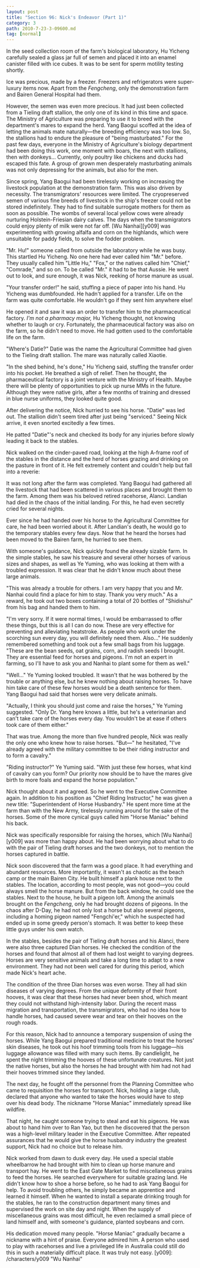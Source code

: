 ```yaml
---
layout: post
title: "Section 96: Nick's Endeavor (Part 1)"
category: 3
path: 2010-7-23-3-09600.md
tag: [normal]
---
```


In the seed collection room of the farm's biological laboratory, Hu Yicheng carefully sealed a glass jar full of semen and placed it into an enamel canister filled with ice cubes. It was to be sent for sperm motility testing shortly.

Ice was precious, made by a freezer. Freezers and refrigerators were super-luxury items now. Apart from the *Fengcheng*, only the demonstration farm and Bairen General Hospital had them.

However, the semen was even more precious. It had just been collected from a Tieling draft stallion, the only one of its kind in this time and space. The Ministry of Agriculture was preparing to use it to breed with the department's mares to expand the herd. Yang Baogui scoffed at the idea of letting the animals mate naturally—the breeding efficiency was too low. So, the stallions had to endure the pleasure of "being masturbated." For the past few days, everyone in the Ministry of Agriculture's biology department had been doing this work, one moment with boars, the next with stallions, then with donkeys... Currently, only poultry like chickens and ducks had escaped this fate. A group of grown men desperately masturbating animals was not only depressing for the animals, but also for the men.

Since spring, Yang Baogui had been tirelessly working on increasing the livestock population at the demonstration farm. This was also driven by necessity. The transmigrators' resources were limited. The cryopreserved semen of various fine breeds of livestock in the ship's freezer could not be stored indefinitely. They had to find suitable surrogate mothers for them as soon as possible. The wombs of several local yellow cows were already nurturing Holstein-Friesian dairy calves. The days when the transmigrators could enjoy plenty of milk were not far off. [Wu Nanhai][y009] was experimenting with growing alfalfa and corn on the highlands, which were unsuitable for paddy fields, to solve the fodder problem.

"Mr. Hu!" someone called from outside the laboratory while he was busy. This startled Hu Yicheng. No one here had ever called him "Mr." before. They usually called him "Little Hu," "Fox," or the natives called him "Chief," "Comrade," and so on. To be called "Mr." it had to be that Aussie. He went out to look, and sure enough, it was Nick, reeking of horse manure as usual.

"Your transfer order!" he said, stuffing a piece of paper into his hand. Hu Yicheng was dumbfounded. He hadn't applied for a transfer. Life on the farm was quite comfortable. He wouldn't go if they sent him anywhere else!

He opened it and saw it was an order to transfer him to the pharmaceutical factory. *I'm not a pharmacy major,* Hu Yicheng thought, not knowing whether to laugh or cry. Fortunately, the pharmaceutical factory was also on the farm, so he didn't need to move. He had gotten used to the comfortable life on the farm.

"Where's Datie?" Datie was the name the Agricultural Committee had given to the Tieling draft stallion. The mare was naturally called Xiaotie.

"In the shed behind, he's done," Hu Yicheng said, stuffing the transfer order into his pocket. He breathed a sigh of relief. Then he thought, the pharmaceutical factory is a joint venture with the Ministry of Health. Maybe there will be plenty of opportunities to pick up nurse MMs in the future. Although they were native girls, after a few months of training and dressed in blue nurse uniforms, they looked quite good.

After delivering the notice, Nick hurried to see his horse. "Datie" was led out. The stallion didn't seem tired after just being "serviced." Seeing Nick arrive, it even snorted excitedly a few times.

He patted "Datie"'s neck and checked its body for any injuries before slowly leading it back to the stables.

Nick walked on the cinder-paved road, looking at the high A-frame roof of the stables in the distance and the herd of horses grazing and drinking on the pasture in front of it. He felt extremely content and couldn't help but fall into a reverie:

It was not long after the farm was completed. Yang Baogui had gathered all the livestock that had been scattered in various places and brought them to the farm. Among them was his beloved retired racehorse, Alanci. Landian had died in the chaos of the initial landing. For this, he had even secretly cried for several nights.

Ever since he had handed over his horse to the Agricultural Committee for care, he had been worried about it. After Landian's death, he would go to the temporary stables every few days. Now that he heard the horses had been moved to the Bairen farm, he hurried to see them.

With someone's guidance, Nick quickly found the already sizable farm. In the simple stables, he saw his treasure and several other horses of various sizes and shapes, as well as Ye Yuming, who was looking at them with a troubled expression. It was clear that he didn't know much about these large animals.

"This was already a trouble for others. I am very happy that you and Mr. Nanhai could find a place for him to stay. Thank you very much." As a reward, he took out two boxes containing a total of 20 bottles of "Shidishui" from his bag and handed them to him.

"I'm very sorry. If it were normal times, I would be embarrassed to offer these things, but this is all I can do now. These are very effective for preventing and alleviating heatstroke. As people who work under the scorching sun every day, you will definitely need them. Also..." He suddenly remembered something and took out a few small bags from his luggage. "These are the bean seeds, oat grains, corn, and radish seeds I brought. They are essential feed for horses and pigeons. I'm not an expert in farming, so I'll have to ask you and Nanhai to plant some for them as well."

"Well..." Ye Yuming looked troubled. It wasn't that he was bothered by the trouble or anything else, but he knew nothing about raising horses. To have him take care of these few horses would be a death sentence for them. Yang Baogui had said that horses were very delicate animals.

"Actually, I think you should just come and raise the horses," Ye Yuming suggested. "Only Dr. Yang here knows a little, but he's a veterinarian and can't take care of the horses every day. You wouldn't be at ease if others took care of them either."

That was true. Among the more than five hundred people, Nick was really the only one who knew how to raise horses. "But—" he hesitated, "I've already agreed with the military committee to be their riding instructor and to form a cavalry."

"Riding instructor?" Ye Yuming said. "With just these few horses, what kind of cavalry can you form? Our priority now should be to have the mares give birth to more foals and expand the horse population."

Nick thought about it and agreed. So he went to the Executive Committee again. In addition to his position as "Chief Riding Instructor," he was given a new title: "Superintendent of Horse Husbandry." He spent more time at the farm than with the New Army, tirelessly running around for the sake of the horses. Some of the more cynical guys called him "Horse Maniac" behind his back.

Nick was specifically responsible for raising the horses, which [Wu Nanhai][y009] was more than happy about. He had been worrying about what to do with the pair of Tieling draft horses and the two donkeys, not to mention the horses captured in battle.

Nick soon discovered that the farm was a good place. It had everything and abundant resources. More importantly, it wasn't as chaotic as the beach camp or the main Bairen City. He built himself a plank house next to the stables. The location, according to most people, was not good—you could always smell the horse manure. But from the back window, he could see the stables. Next to the house, he built a pigeon loft. Among the animals brought on the *Fengcheng*, only he had brought dozens of pigeons. In the chaos after D-Day, he had not only lost a horse but also several pigeons, including a homing pigeon named "Fengchi'er," which he suspected had ended up in some greedy person's stomach. It was better to keep these little guys under his own watch.

In the stables, besides the pair of Tieling draft horses and his Alanci, there were also three captured Dian horses. He checked the condition of the horses and found that almost all of them had lost weight to varying degrees. Horses are very sensitive animals and take a long time to adapt to a new environment. They had not been well cared for during this period, which made Nick's heart ache.

The condition of the three Dian horses was even worse. They all had skin diseases of varying degrees. From the unique deformity of their front hooves, it was clear that these horses had never been shod, which meant they could not withstand high-intensity labor. During the recent mass migration and transportation, the transmigrators, who had no idea how to handle horses, had caused severe wear and tear on their hooves on the rough roads.

For this reason, Nick had to announce a temporary suspension of using the horses. While Yang Baogui prepared traditional medicine to treat the horses' skin diseases, he took out his hoof trimming tools from his luggage—his luggage allowance was filled with many such items. By candlelight, he spent the night trimming the hooves of these unfortunate creatures. Not just the native horses, but also the horses he had brought with him had not had their hooves trimmed since they landed.

The next day, he fought off the personnel from the Planning Committee who came to requisition the horses for transport. Nick, holding a large club, declared that anyone who wanted to take the horses would have to step over his dead body. The nickname "Horse Maniac" immediately spread like wildfire.

That night, he caught someone trying to steal and eat his pigeons. He was about to hand him over to Ran Yao, but then he discovered that the person was a high-level military leader in the Executive Committee. After repeated assurances that he would give the horse husbandry industry the greatest support, Nick had no choice but to release him.

Nick worked from dawn to dusk every day. He used a special stable wheelbarrow he had brought with him to clean up horse manure and transport hay. He went to the East Gate Market to find miscellaneous grains to feed the horses. He searched everywhere for suitable grazing land. He didn't know how to shoe a horse before, so he had to ask Yang Baogui for help. To avoid troubling others, he simply became an apprentice and learned it himself. When he wanted to install a separate drinking trough for the stables, he ran to the construction department many times and supervised the work on site day and night. When the supply of miscellaneous grains was most difficult, he even reclaimed a small piece of land himself and, with someone's guidance, planted soybeans and corn.

His dedication moved many people. "Horse Maniac" gradually became a nickname with a hint of praise. Everyone admired him. A person who used to play with racehorses and live a privileged life in Australia could still do this in such a materially difficult place. It was truly not easy.
[y009]: /characters/y009 "Wu Nanhai"